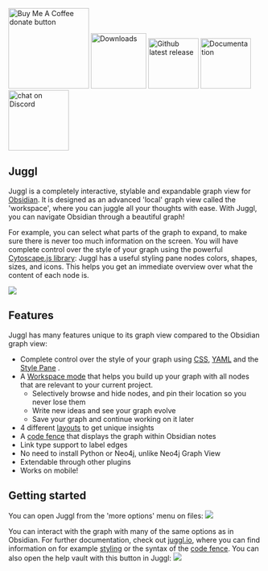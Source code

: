 
<p align="left">
    <a href="https://ko-fi.com/Emile" title="Donate to this project using Buy Me A Coffee"><img src="https://img.shields.io/badge/buy%20me%20a%20coffee-donate-yellow.svg" alt="Buy Me A Coffee donate button" width="160"/></a>
    <a href="https://github.com/HEmile/juggl/releases">
        <img src="https://img.shields.io/github/downloads/HEmile/juggl/total.svg"
            alt="Downloads" width="110"></a> 
    <a href="https://github.com/HEmile/juggl/releases">
        <img src="https://img.shields.io/github/v/release/HEmile/juggl"
            alt="Github latest release" width="100"></a>
   <a href="https://juggl.io">
        <img src="https://img.shields.io/badge/docs-Obsidian-blue"
            alt="Documentation" width="100"></a>
    <a href="https://discord.gg/sAmSGpaPgM">
        <img src="https://img.shields.io/discord/794500624163143720?logo=discord"
            alt="chat on Discord" width="120"></a>
</p>

## Juggl 
Juggl is a completely interactive, stylable and expandable graph view for [Obsidian](https://obsidian.md). 
It is designed as an advanced 'local' graph view called the 'workspace', where you can juggle all your thoughts with ease.
With Juggl, you can navigate Obsidian through a beautiful graph!

For example, you can select what parts of the graph to expand, to make sure there is never too much information on the screen.
You will have complete control over the style of your graph using the powerful [Cytoscape.js library](https://js.cytoscape.org):
Juggl has a useful styling pane nodes colors, shapes, sizes, and icons.
This helps you get an immediate overview over what the content of each node is.

![](https://raw.githubusercontent.com/HEmile/juggl/main/juggl/resources/juggl_trailer.gif)

## Features
Juggl has many features unique to its graph view compared to the Obsidian graph view:
- Complete control over the style of your graph using [CSS](https://juggl.io/Features/Styling/CSS+Styling), [YAML](https://juggl.io/Features/Styling/YAML+Styling) and the [Style Pane](https://juggl.io/Features/Styling/Style+Pane) .
- A [Workspace mode](https://juggl.io/Features/Workspace+mode/Workspace+mode) that helps you build up your graph with all nodes that are relevant to your current project.
  - Selectively browse and hide nodes, and pin their location so you never lose them
  - Write new ideas and see your graph evolve
  - Save your graph and continue working on it later
- 4 different [layouts](https://juggl.io/Features/Layouts) to get unique insights
- A [code fence](https://juggl.io/Features/Juggl+code+fence) that displays the graph within Obsidian notes
- Link type support to label edges
- No need to install Python or Neo4j, unlike Neo4j Graph View
- Extendable through other plugins
- Works on mobile!

## Getting started 
You can open Juggl from the 'more options' menu on files:
![](https://raw.githubusercontent.com/HEmile/juggl/main/juggl/resources/open_juggl.gif)

You can interact with the graph with many of the same options as in Obsidian. For further documentation, check out 
[juggl.io](juggl.io), where you can find information on for example [styling](https://juggl.io/Features/Styling/Styling)
or the syntax of the [code fence](https://juggl.io/Features/Juggl+code+fence). 
You can also open the help vault with this button in Juggl:
![](https://raw.githubusercontent.com/HEmile/juggl/main/juggl/resources/juggl_help.gif)


